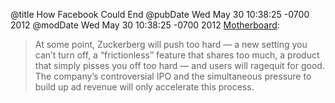 @title How Facebook Could End
@pubDate Wed May 30 10:38:25 -0700 2012
@modDate Wed May 30 10:38:25 -0700 2012
<a href="http://motherboard.vice.com/2012/5/29/this-is-the-way-facebook-ends">Motherboard</a>:

>At some point, Zuckerberg will push too hard — a new setting you can’t turn off, a “frictionless” feature that shares too much, a product that simply pisses you off too hard — and users will ragequit for good. The company’s controversial IPO and the simultaneous pressure to build up ad revenue will only accelerate this process.
